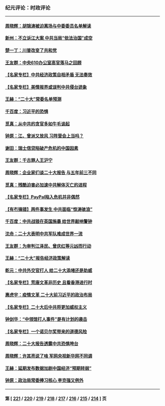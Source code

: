 ### 纪元评论：时政评论
---
#### [周晓辉：胡锦涛被迫离场与中委委员名单解读](../../pages/nsc1025/n13850895.md) 
#### [新州：不立诉江大案 中共当局“依法治国”成空](../../pages/nsc1025/n13850813.md) 
#### [楚一丁：川普改变了共和党](../../pages/nsc1025/n13850622.md) 
#### [王友群：中央610办公室高官落马之回顾](../../pages/nsc1025/n13850427.md) 
#### [【名家专栏】中共经济政策自相矛盾 无法奏效](../../pages/nsc1025/n13850054.md) 
#### [【名家专栏】美情报界或误判中共侵台迹象](../../pages/nsc1025/n13850216.md) 
#### [王赫：“二十大”常委名单预测](../../pages/nsc1025/n13849937.md) 
#### [千百度：习近平的恐惧](../../pages/nsc1025/n13850204.md) 
#### [觅真：从中共的贪官多如牛毛谈起](../../pages/nsc1025/n13850189.md) 
#### [钟原：江、曾派又放风 习阵营会上当吗？](../../pages/nsc1025/n13849778.md) 
#### [谢田：瑞士信贷陷破产危机的中国因素](../../pages/nsc1025/n13849648.md) 
#### [王友群：千古罪人王沪宁](../../pages/nsc1025/n13849773.md) 
#### [周晓辉：企业家们谈二十大报告 与五年前三不同](../../pages/nsc1025/n13849630.md) 
#### [觅真：残酷迫害必加速中共解体灭亡的进程](../../pages/nsc1025/n13849725.md) 
#### [【名家专栏】PayPal陷入危机并非偶然](../../pages/nsc1025/n13849532.md) 
#### [【有冇搞错】两件事发生 中共面临“惊涛骇浪”](../../pages/nsc1025/n13849257.md) 
#### [千百度：中共战狼在英国施暴 给世界敲响警钟](../../pages/nsc1025/n13849335.md) 
#### [沈舟：二十大表明中共军队难成世界一流](../../pages/nsc1025/n13849130.md) 
#### [王友群：为审判江泽民、曾庆红等元凶而行动](../../pages/nsc1025/n13848951.md) 
#### [王赫：“二十大”报告经济政策解读](../../pages/nsc1025/n13849028.md) 
#### [乾元：中共外交官打人 给二十大添堵还是助威](../../pages/nsc1025/n13848988.md) 
#### [【名家专栏】荒唐文革非历史 且看香港进行时](../../pages/nsc1025/n13848005.md) 
#### [惠虎宇：疫情文革 二十大前习近平的政治布局](../../pages/nsc1025/n13849012.md) 
#### [【名家专栏】二十大后中共将更加威权主义](../../pages/nsc1025/n13848793.md) 
#### [钟剑华：“中领馆打人事件”是有计划的袭击](../../pages/nsc1025/n13848789.md) 
#### [【名家专栏】一个诺贝尔奖带来的道德风险](../../pages/nsc1025/n13848001.md) 
#### [周晓辉：二十大报告透露中共恐惧垮台](../../pages/nsc1025/n13848171.md) 
#### [周晓辉：许其亮说了啥 军网央视新华网不同调](../../pages/nsc1025/n13848153.md) 
#### [王赫：延期发布数据加剧中国经济“预期转弱”](../../pages/nsc1025/n13847749.md) 
#### [钟原：政治局常委捧习核心 李克强又例外](../../pages/nsc1025/n13847568.md) 

---
#### 第 [ [221](./221.md) / [220](./220.md) / [219](./219.md) / [218](./218.md) / [217](./217.md) / [216](./216.md) / [215](./215.md) / [214](./214.md) ] 页
